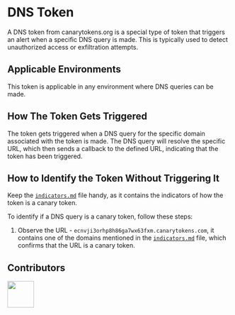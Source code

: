 # DNS Token
A DNS token from canarytokens.org is a special type of token that triggers an alert when a specific DNS query is made. This is typically used to detect unauthorized access or exfiltration attempts.

## Applicable Environments
This token is applicable in any environment where DNS queries can be made.

## How The Token Gets Triggered
The token gets triggered when a DNS query for the specific domain associated with the token is made. The DNS query will resolve the specific URL, which then sends a callback to the defined URL, indicating that the token has been triggered.

## How to Identify the Token Without Triggering It
Keep the [`indicators.md`](../indicators.md) file handy, as it contains the indicators of how the token is a canary token. <!-- Do not delete this line -->

To identify if a DNS query is a canary token, follow these steps:
1. Observe the URL - `ecnvji3orhp8h86ga7wx63fxm.canarytokens.com`, it contains one of the domains mentioned in the [`indicators.md`](../indicators.md) file, which confirms that the URL is a canary token.
   
## Contributors
[<img src="https://github.com/0xcardinal.png" style="width:60px; height:60px;"/>](https://github.com/0xcardinal)
